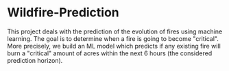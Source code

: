 # Wildfire-Prediction

This project deals with the prediction of the evolution of fires using machine learning.
The goal is to determine when a fire is going to become "critical".
More precisely, we build an ML model which predicts if any existing fire will burn a "critical" amount of acres within the next 6 hours (the considered prediction horizon). 
